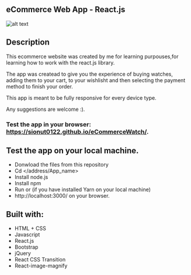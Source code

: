 ## eCommerce Web App - React.js

![alt text](http://ionutdev.com/sionut0122/host_img/ecommwatch.png)


## Description
This ecommerce website was created by me for learning purpouses,for learning how to work with the react.js library.

The app was createad to give you the experience of buying watches, adding them to your cart, to your wishlisht and then selecting the payment method to finish your order.

This app is meant to be fully responsive for every device type. 

Any suggestions are welcome :).

### Test the app in your browser: https://sionut0122.github.io/eCommerceWatch/. 


## Test the app on your local machine.
- Donwload the files from this repository
- Cd </address/App_name>
- Install node.js
- Install npm 
- Run <npm start> or <yarn start> (if you have installed Yarn on your local machine)
- http://localhost:3000/ on your browser.



## Built with:

- HTML + CSS
- Javascript
- React.js
- Bootstrap
- jQuery
- React CSS Transition
- React-image-magnify


